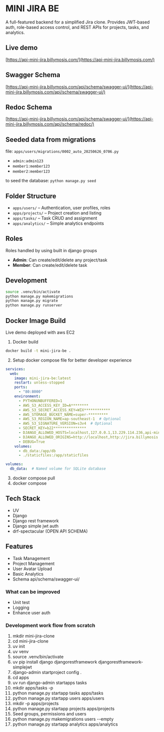 # MINI JIRA BE

A full-featured backend for a simplified Jira clone. Provides JWT-based auth, role-based access control, and REST APIs for projects, tasks, and analytics.

## Live demo

[https://api-mini-jira.billymosis.com/](https://api-mini-jira.billymosis.com/)

## Swagger Schema
[https://api-mini-jira.billymosis.com/api/schema/swagger-ui/](https://api-mini-jira.billymosis.com/api/schema/swagger-ui/)

## Redoc Schema
[https://api-mini-jira.billymosis.com/api/schema/swagger-ui/](https://api-mini-jira.billymosis.com/api/schema/redoc/)

## Seeded data from migrations

file: `apps/users/migrations/0002_auto_20250626_0706.py`
  - `admin:admin123`
  - `member1:member123`
  - `member2:member123`

to seed the database:
`python manage.py seed`

## Folder Structure

- `apps/users/` – Authentication, user profiles, roles
- `apps/projects/` – Project creation and listing
- `apps/tasks/` – Task CRUD and assignment
- `apps/analytics/` – Simple analytics endpoints

## Roles

Roles handled by using built in django groups
- **Admin**: Can create/edit/delete any project/task
- **Member**: Can create/edit/delete task

## Development

```bash
source .venv/bin/activate
python manage.py makemigrations
python manage.py migrate
python manage.py runserver
```

## Docker Image Build

Live demo deployed with aws EC2

1. Docker build
```bash
docker build -t mini-jira-be .
```

2. Setup docker compose file for better developer experience
```yml
services:
  web:
    image: mini-jira-be:latest 
    restart: unless-stopped
    ports:
      - "80:8000"
    environment:
      - PYTHONUNBUFFERED=1
      - AWS_S3_ACCESS_KEY_ID=A********
      - AWS_S3_SECRET_ACCESS_KEY=WIX************
      - AWS_STORAGE_BUCKET_NAME=super-*********
      - AWS_S3_REGION_NAME=ap-southeast-1  # Optional
      - AWS_S3_SIGNATURE_VERSION=s3v4  # Optional
      - SECRET_KEY=b22***************
      - DJANGO_ALLOWED_HOSTS=localhost,127.0.0.1,13.229.114.236,api-mini-jira.billymosis.com
      - DJANGO_ALLOWED_ORIGINS=http://localhost,http://jira.billymosis.com,https://jira.billymosis.com,http://*.billymosis.com,https://*.billymosis.com
      - DEBUG=True
    volumes:
      - db_data:/app/db
      - ./staticfiles:/app/staticfiles

volumes:
  db_data:  # Named volume for SQLite database
```
3. docker compose pull
4. docker compose 

## Tech Stack
- UV
- Django
- Django rest framework
- Django simple jwt auth
- drf-spectacular (OPEN API SCHEMA)

## Features

- Task Management
- Project Management
- User Avatar Upload
- Basic Analytics
- Schema api/schema/swagger-ui/


### What can be improved
- Unit test
- Logging
- Enhance user auth

### Development work flow from scratch

1. mkdir mini-jira-clone  
2. cd mini-jira-clone  
3. uv init  
4. uv venv  
5. source .venv/bin/activate  
6. uv pip install django djangorestframework djangorestframework-simplejwt  
7. django-admin startproject config .  
8. cd apps  
9. uv run django-admin startapps tasks  
10. mkdir apps/tasks -p  
11. python manage.py startapp tasks apps/tasks  
12. python manage.py startapp users apps/users  
13. mkdir -p apps/projects  
14. python manage.py startapp projects apps/projects  
15. Seed groups, permissions and users  
16. python manage.py makemigrations users --empty  
17. python manage.py startapp analytics apps/analytics  
